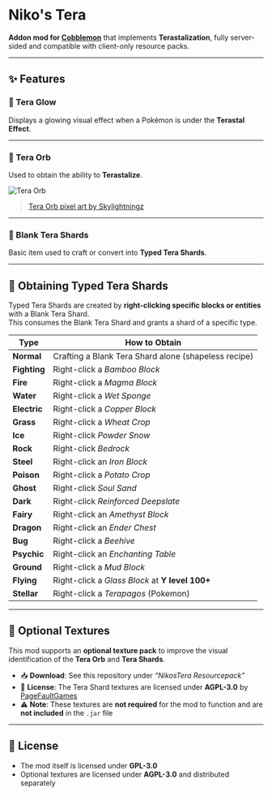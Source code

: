 # Niko's Tera

**Addon mod for [Cobblemon](https://cobblemon.org/)** that implements **Terastalization**, fully server-sided and compatible with client-only resource packs.

---

## ✨ Features

### 🔷 Tera Glow
Displays a glowing visual effect when a Pokémon is under the **Terastal Effect**.

---

### 🔮 Tera Orb

Used to obtain the ability to **Terastalize**.

![Tera Orb](https://i.imgur.com/uD5o8BJ.png)

> [Tera Orb pixel art by Skylightningz](https://www.newgrounds.com/art/view/skylightningz/tera-orb-pixel-art)

---

### 🧪 Blank Tera Shards

Basic item used to craft or convert into **Typed Tera Shards**.

---

## 🔄 Obtaining Typed Tera Shards

Typed Tera Shards are created by **right-clicking specific blocks or entities** with a Blank Tera Shard.  
This consumes the Blank Tera Shard and grants a shard of a specific type.

| Type     | How to Obtain                                                                 |
|----------|--------------------------------------------------------------------------------|
| **Normal**   | Crafting a Blank Tera Shard alone (shapeless recipe)                       |
| **Fighting** | Right-click a *Bamboo Block*                                               |
| **Fire**     | Right-click a *Magma Block*                                                |
| **Water**    | Right-click a *Wet Sponge*                                                 |
| **Electric** | Right-click a *Copper Block*                                               |
| **Grass**    | Right-click a *Wheat Crop*                                                 |
| **Ice**      | Right-click *Powder Snow*                                                  |
| **Rock**     | Right-click *Bedrock*                                                      |
| **Steel**    | Right-click an *Iron Block*                                                |
| **Poison**   | Right-click a *Potato Crop*                                                |
| **Ghost**    | Right-click *Soul Sand*                                                    |
| **Dark**     | Right-click *Reinforced Deepslate*                                         |
| **Fairy**    | Right-click an *Amethyst Block*                                            |
| **Dragon**   | Right-click an *Ender Chest*                                               |
| **Bug**      | Right-click a *Beehive*                                                    |
| **Psychic**  | Right-click an *Enchanting Table*                                          |
| **Ground**   | Right-click a *Mud Block*                                                  |
| **Flying**   | Right-click a *Glass Block* at **Y level 100+**                            |
| **Stellar**  | Right-click a *Terapagos* (Pokemon)                                        |

---

## 🎨 Optional Textures

This mod supports an **optional texture pack** to improve the visual identification of the **Tera Orb** and **Tera Shards**.

- 📥 **Download**: See this repository under _“NikosTera Resourcepack”_
- 📜 **License**: The Tera Shard textures are licensed under **AGPL-3.0** by [PageFaultGames](https://github.com/pagefaultgames)
- ⚠️ **Note**: These textures are **not required** for the mod to function and are **not included** in the `.jar` file

---

## 📄 License

- The mod itself is licensed under **GPL-3.0**
- Optional textures are licensed under **AGPL-3.0** and distributed separately
